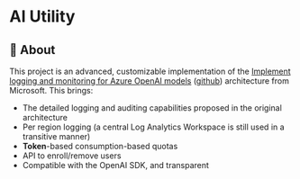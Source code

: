 # AI Utility

## 🧐 About <a name = "about"></a>
This project is an advanced, customizable implementation of the [Implement logging and monitoring for Azure OpenAI models](https://learn.microsoft.com/en-us/azure/architecture/example-scenario/ai/log-monitor-azure-openai) ([github](https://github.com/Azure-Samples/openai-python-enterprise-logging)) architecture from Microsoft. This brings:
- The detailed logging and auditing capabilities proposed in the original architecture
- Per region logging (a central Log Analytics Workspace is still used in a transitive manner)
- **Token**-based consumption-based quotas
- API to enroll/remove users
- Compatible with the OpenAI SDK, and transparent
